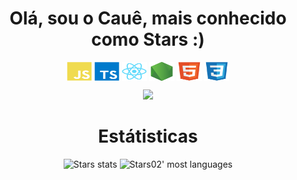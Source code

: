 <h1 align="center">Olá, sou o Cauê, mais conhecido como Stars :)</h1>

<p align="center">
  <img align="center" alt="Js" height="30" width="40" src="https://raw.githubusercontent.com/devicons/devicon/master/icons/javascript/javascript-plain.svg">
  <img align="center" alt="Ts" height="30" width="40" src="https://raw.githubusercontent.com/devicons/devicon/master/icons/typescript/typescript-plain.svg">
  <img align="center" alt="React" height="30" width="40" src="https://raw.githubusercontent.com/devicons/devicon/master/icons/react/react-original.svg">
  <img align="center" alt="Node.js" height="30" width="40" src="https://raw.githubusercontent.com/devicons/devicon/master/icons/nodejs/nodejs-original.svg">
  <img align="center" alt="HTML" height="30" width="40" src="https://raw.githubusercontent.com/devicons/devicon/master/icons/html5/html5-original.svg">
  <img align="center" alt="CSS" height="30" width="40" src="https://raw.githubusercontent.com/devicons/devicon/master/icons/css3/css3-original.svg">
</p>

<p align="center">
  <a href="https://discord.com/users/904891162362519562">
    <img src="https://lanyard.cnrad.dev/api/1068374487550152754?bg=0d1117">
  </a>
</p>

<h1 align="center">Estátisticas</h1>
<p align="center">
<img width="395em" src="https://github-readme-stats.vercel.app/api?username=stars02&show_icons=true&theme=vision-friendly-dark" alt="Stars stats"/>
<img width="355em" src="https://github-readme-stats.vercel.app/api/top-langs/?username=stars02&layout=compact&theme=vision-friendly-dark" alt="Stars02' most languages"/>
</p>
</div>
